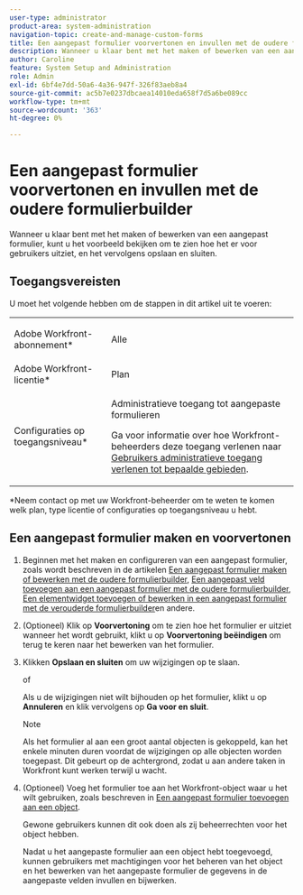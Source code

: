 ```yaml
---
user-type: administrator
product-area: system-administration
navigation-topic: create-and-manage-custom-forms
title: Een aangepast formulier voorvertonen en invullen met de oudere formulierbuilder
description: Wanneer u klaar bent met het maken of bewerken van een aangepast formulier, kunt u het voorbeeld bekijken om te zien hoe het er voor gebruikers uitziet, en het vervolgens opslaan en sluiten.
author: Caroline
feature: System Setup and Administration
role: Admin
exl-id: 6bf4e7dd-50a6-4a36-947f-326f83aeb8a4
source-git-commit: ac5b7e0237dbcaea14010eda658f7d5a6be089cc
workflow-type: tm+mt
source-wordcount: '363'
ht-degree: 0%

---
```


# Een aangepast formulier voorvertonen en invullen met de oudere formulierbuilder

Wanneer u klaar bent met het maken of bewerken van een aangepast formulier, kunt u het voorbeeld bekijken om te zien hoe het er voor gebruikers uitziet, en het vervolgens opslaan en sluiten.

## Toegangsvereisten

U moet het volgende hebben om de stappen in dit artikel uit te voeren:

<table style="table-layout:auto"> 
 <col> 
 <col> 
 <tbody> 
  <tr data-mc-conditions=""> 
   <td role="rowheader"> <p>Adobe Workfront-abonnement*</p> </td> 
   <td>Alle</td> 
  </tr> 
  <tr> 
   <td role="rowheader">Adobe Workfront-licentie*</td> 
   <td>Plan</td> 
  </tr> 
  <tr data-mc-conditions=""> 
   <td role="rowheader">Configuraties op toegangsniveau*</td> 
   <td> <p>Administratieve toegang tot aangepaste formulieren</p> <p>Ga voor informatie over hoe Workfront-beheerders deze toegang verlenen naar <a href="../../../administration-and-setup/add-users/configure-and-grant-access/grant-users-admin-access-certain-areas.md" class="MCXref xref">Gebruikers administratieve toegang verlenen tot bepaalde gebieden</a>.</p> </td> 
  </tr>  
 </tbody> 
</table>

&#42;Neem contact op met uw Workfront-beheerder om te weten te komen welk plan, type licentie of configuraties op toegangsniveau u hebt.

## Een aangepast formulier maken en voorvertonen

1. Beginnen met het maken en configureren van een aangepast formulier, zoals wordt beschreven in de artikelen [Een aangepast formulier maken of bewerken met de oudere formulierbuilder](../../../administration-and-setup/customize-workfront/create-manage-custom-forms/create-or-edit-a-custom-form.md), [Een aangepast veld toevoegen aan een aangepast formulier met de oudere formulierbuilder](../../../administration-and-setup/customize-workfront/create-manage-custom-forms/add-a-custom-field-to-a-custom-form.md), [Een elementwidget toevoegen of bewerken in een aangepast formulier met de verouderde formulierbuilder](../../../administration-and-setup/customize-workfront/create-manage-custom-forms/add-widget-or-edit-its-properties-in-a-custom-form.md)en andere.

1. (Optioneel) Klik op **Voorvertoning** om te zien hoe het formulier er uitziet wanneer het wordt gebruikt, klikt u op **Voorvertoning beëindigen** om terug te keren naar het bewerken van het formulier.

1. Klikken **Opslaan en sluiten** om uw wijzigingen op te slaan.

   of

   Als u de wijzigingen niet wilt bijhouden op het formulier, klikt u op **Annuleren** en klik vervolgens op **Ga voor en sluit**.

   >[!NOTE]
   >
   >Als het formulier al aan een groot aantal objecten is gekoppeld, kan het enkele minuten duren voordat de wijzigingen op alle objecten worden toegepast. Dit gebeurt op de achtergrond, zodat u aan andere taken in Workfront kunt werken terwijl u wacht.

1. (Optioneel) Voeg het formulier toe aan het Workfront-object waar u het wilt gebruiken, zoals beschreven in [Een aangepast formulier toevoegen aan een object](../../../workfront-basics/work-with-custom-forms/add-a-custom-form-to-an-object.md).

   Gewone gebruikers kunnen dit ook doen als zij beheerrechten voor het object hebben.

   Nadat u het aangepaste formulier aan een object hebt toegevoegd, kunnen gebruikers met machtigingen voor het beheren van het object en het bewerken van het aangepaste formulier de gegevens in de aangepaste velden invullen en bijwerken.
